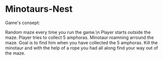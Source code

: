 # Minotaurs-Nest

Game's consept:

Random maze every time you run the game.\n
Player starts outside the maze.
Player tries to collect 5 amphoras.
Minotaur roamning arround the maze.
Goal is to find him when you have collected the 5 amphoras.
Kill the minotaur and with the help of a rope you had all along find your way out of the maze.
